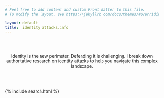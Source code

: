 ```yaml
---
# Feel free to add content and custom Front Matter to this file.
# To modify the layout, see https://jekyllrb.com/docs/themes/#overriding-theme-defaults

layout: default
title:  identity.attacks.info
---
```

<br><br>
<div style="text-align: center;">
Identity is the new perimeter. Defending it is challenging. I break down authoritative research on identity attacks to help you navigate this complex landscape.
 <br><br>
 <br><br>
</div>


{% include search.html %}
